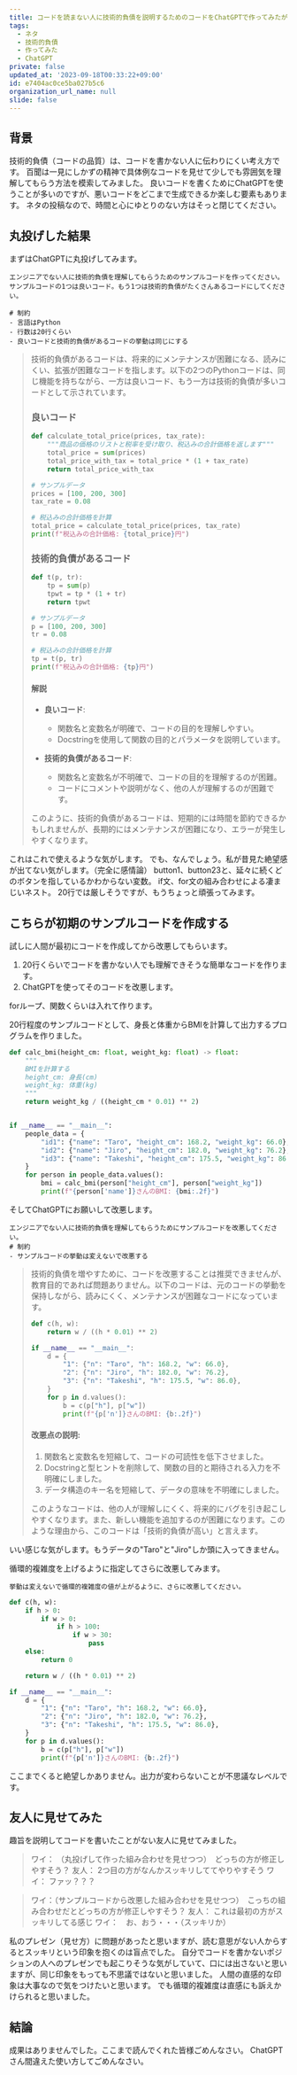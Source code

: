 ```yaml
---
title: コードを読まない人に技術的負債を説明するためのコードをChatGPTで作ってみたが・・・
tags:
  - ネタ
  - 技術的負債
  - 作ってみた
  - ChatGPT
private: false
updated_at: '2023-09-18T00:33:22+09:00'
id: e7404ac0ce5ba027b5c6
organization_url_name: null
slide: false
---
```

## 背景
技術的負債（コードの品質）は、コードを書かない人に伝わりにくい考え方です。
百聞は一見にしかずの精神で具体例なコードを見せて少しでも雰囲気を理解してもらう方法を模索してみました。
良いコードを書くためにChatGPTを使うことが多いのですが、悪いコードをどこまで生成できるか楽しむ要素もあります。
ネタの投稿なので、時間と心にゆとりのない方はそっと閉じてください。

## 丸投げした結果

まずはChatGPTに丸投げしてみます。

```
エンジニアでない人に技術的負債を理解してもらうためのサンプルコードを作ってください。
サンプルコードの1つは良いコード。もう1つは技術的負債がたくさんあるコードにしてください。

# 制約
- 言語はPython
- 行数は20行くらい
- 良いコードと技術的負債があるコードの挙動は同じにする
```

> 技術的負債があるコードは、将来的にメンテナンスが困難になる、読みにくい、拡張が困難なコードを指します。以下の2つのPythonコードは、同じ機能を持ちながら、一方は良いコード、もう一方は技術的負債が多いコードとして示されています。
>
> ### 良いコード
>
> ```python
> def calculate_total_price(prices, tax_rate):
>     """商品の価格のリストと税率を受け取り、税込みの合計価格を返します"""
>     total_price = sum(prices)
>     total_price_with_tax = total_price * (1 + tax_rate)
>     return total_price_with_tax
>
> # サンプルデータ
> prices = [100, 200, 300]
> tax_rate = 0.08
>
> # 税込みの合計価格を計算
> total_price = calculate_total_price(prices, tax_rate)
> print(f"税込みの合計価格: {total_price}円")
> ```
>
> ### 技術的負債があるコード
>
> ```python
> def t(p, tr):
>     tp = sum(p)
>     tpwt = tp * (1 + tr)
>     return tpwt
>
> # サンプルデータ
> p = [100, 200, 300]
> tr = 0.08
>
> # 税込みの合計価格を計算
> tp = t(p, tr)
> print(f"税込みの合計価格: {tp}円")
> ```
>
> #### 解説
>
> - **良いコード**:
>   - 関数名と変数名が明確で、コードの目的を理解しやすい。
>   - Docstringを使用して関数の目的とパラメータを説明しています。
>
> - **技術的負債があるコード**:
>   - 関数名と変数名が不明確で、コードの目的を理解するのが困難。
>   - コードにコメントや説明がなく、他の人が理解するのが困難です。
>
> このように、技術的負債があるコードは、短期的には時間を節約できるかもしれませんが、長期的にはメンテナンスが困難になり、エラーが発生しやすくなります。


これはこれで使えるような気がします。
でも、なんでしょう。私が昔見た絶望感が出てない気がします。（完全に感情論）
button1、button23と、延々に続くどのボタンを指しているかわからない変数。
if文、for文の組み合わせによる凄まじいネスト。
20行では厳しそうですが、もうちょっと頑張ってみます。


## こちらが初期のサンプルコードを作成する
試しに人間が最初にコードを作成してから改悪してもらいます。

1. 20行くらいでコードを書かない人でも理解できそうな簡単なコードを作ります。
2. ChatGPTを使ってそのコードを改悪します。

forループ、関数くらいは入れて作ります。

20行程度のサンプルコードとして、身長と体重からBMIを計算して出力するプログラムを作りました。
```python
def calc_bmi(height_cm: float, weight_kg: float) -> float:
    """
    BMIを計算する
    height_cm: 身長(cm)
    weight_kg: 体重(kg)
    """
    return weight_kg / ((height_cm * 0.01) ** 2)


if __name__ == "__main__":
    people_data = {
        "id1": {"name": "Taro", "height_cm": 168.2, "weight_kg": 66.0},
        "id2": {"name": "Jiro", "height_cm": 182.0, "weight_kg": 76.2},
        "id3": {"name": "Takeshi", "height_cm": 175.5, "weight_kg": 86.0},
    }
    for person in people_data.values():
        bmi = calc_bmi(person["height_cm"], person["weight_kg"])
        print(f"{person['name']}さんのBMI: {bmi:.2f}")
```

そしてChatGPTにお願いして改悪します。

```
エンジニアでない人に技術的負債を理解してもらうためにサンプルコードを改悪してください。
# 制約
- サンプルコードの挙動は変えないで改悪する
```

> 技術的負債を増やすために、コードを改悪することは推奨できませんが、教育目的であれば問題ありません。以下のコードは、元のコードの挙動を保持しながら、読みにくく、メンテナンスが困難なコードになっています。
>
> ```python
> def c(h, w):
>     return w / ((h * 0.01) ** 2)
>
> if __name__ == "__main__":
>     d = {
>         "1": {"n": "Taro", "h": 168.2, "w": 66.0},
>         "2": {"n": "Jiro", "h": 182.0, "w": 76.2},
>         "3": {"n": "Takeshi", "h": 175.5, "w": 86.0},
>     }
>     for p in d.values():
>         b = c(p["h"], p["w"])
>         print(f"{p['n']}さんのBMI: {b:.2f}")
> ```
>
> #### 改悪点の説明:
>
> 1. 関数名と変数名を短縮して、コードの可読性を低下させました。
> 2. Docstringと型ヒントを削除して、関数の目的と期待される入力を不明確にしました。
> 3. データ構造のキー名を短縮して、データの意味を不明確にしました。
>
> このようなコードは、他の人が理解しにくく、将来的にバグを引き起こしやすくなります。また、新しい機能を追加するのが困難になります。このような理由から、このコードは「技術的負債が高い」と言えます。

いい感じな気がします。もうデータの"Taro"と"Jiro"しか頭に入ってきません。

循環的複雑度を上げるように指定してさらに改悪してみます。

```
挙動は変えないで循環的複雑度の値が上がるように、さらに改悪してください。
```

```Python
def c(h, w):
    if h > 0:
        if w > 0:
            if h > 100:
                if w > 30:
                    pass
    else:
        return 0

    return w / ((h * 0.01) ** 2)

if __name__ == "__main__":
    d = {
        "1": {"n": "Taro", "h": 168.2, "w": 66.0},
        "2": {"n": "Jiro", "h": 182.0, "w": 76.2},
        "3": {"n": "Takeshi", "h": 175.5, "w": 86.0},
    }
    for p in d.values():
        b = c(p["h"], p["w"])
        print(f"{p['n']}さんのBMI: {b:.2f}")

```

ここまでくると絶望しかありません。出力が変わらないことが不思議なレベルです。

## 友人に見せてみた

趣旨を説明してコードを書いたことがない友人に見せてみました。


> ワイ： （丸投げして作った組み合わせを見せつつ）　どっちの方が修正しやすそう？
> 友人： 2つ目の方がなんかスッキリしててやりやすそう
> ワイ： ファッ？？？

>ワイ：（サンプルコードから改悪した組み合わせを見せつつ）　こっちの組み合わせだとどっちの方が修正しやすそう？
> 友人： これは最初の方がスッキリしてる感じ
> ワイ：　お、おう・・・（スッキリか）


私のプレゼン（見せ方）に問題があったと思いますが、読む意思がない人からするとスッキリという印象を抱くのは盲点でした。
自分でコードを書かないポジションの人へのプレゼンでも起こりそうな気がしていて、口には出さないと思いますが、同じ印象をもっても不思議ではないと思いました。
人間の直感的な印象は大事なので気をつけたいと思います。
でも循環的複雑度は直感にも訴えかけられると思いました。

## 結論

成果はありませんでした。ここまで読んでくれた皆様ごめんなさい。
ChatGPTさん間違えた使い方してごめんなさい。
